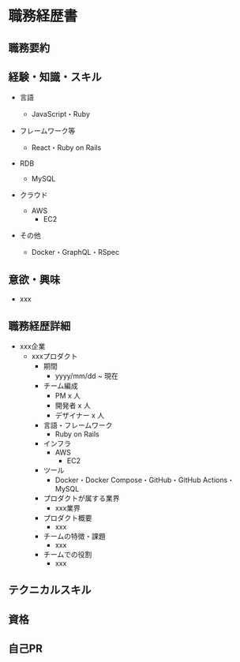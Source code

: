 # 職務経歴書

## 職務要約

## 経験・知識・スキル

- 言語
  - JavaScript・Ruby

- フレームワーク等
  - React・Ruby on Rails

- RDB
  - MySQL

- クラウド
  - AWS
    - EC2

- その他
  - Docker・GraphQL・RSpec

## 意欲・興味

- xxx

## 職務経歴詳細

- xxx企業
  - xxxプロダクト
    - 期間
      - yyyy/mm/dd ~ 現在
    - チーム編成
      - PM x 人
      - 開発者 x 人
      - デザイナー x 人
    - 言語・フレームワーク
        - Ruby on Rails
    - インフラ
      - AWS
        - EC2
    - ツール
      - Docker・Docker Compose・GitHub・GitHub Actions・MySQL
    - プロダクトが属する業界
      - xxx業界
    - プロダクト概要
      - xxx
    - チームの特徴・課題
      - xxx
    - チームでの役割
      - xxx

## テクニカルスキル

## 資格

## 自己PR